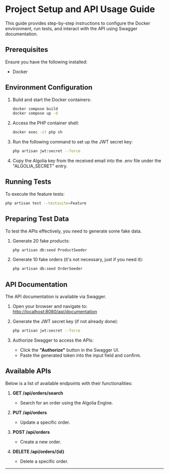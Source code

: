 # Project Setup and API Usage Guide

This guide provides step-by-step instructions to configure the Docker environment, run tests, and interact with the API using Swagger documentation.

## Prerequisites

Ensure you have the following installed:
- Docker

## Environment Configuration

1. Build and start the Docker containers:
   ```bash
   docker compose build
   docker compose up -d
   ```

2. Access the PHP container shell:
   ```bash
   docker exec -it php sh
   ```

3. Run the following command to set up the JWT secret key:
   ```bash
   php artisan jwt:secret --force
   ```

4. Copy the Algolia key from the received email into the .env file under the "ALGOLIA_SECRET" entry.

## Running Tests

To execute the feature tests:
```bash
php artisan test --testsuite=Feature
```

## Preparing Test Data

To test the APIs effectively, you need to generate some fake data.

1. Generate 20 fake products:
   ```bash
   php artisan db:seed ProductSeeder
   ```

2. Generate 10 fake orders (it's not necessary, just if you need it):
   ```bash
   php artisan db:seed OrderSeeder
   ```

## API Documentation

The API documentation is available via Swagger.

1. Open your browser and navigate to:
   [http://localhost:8080/api/documentation](http://localhost:8080/api/documentation)

2. Generate the JWT secret key (if not already done):
   ```bash
   php artisan jwt:secret --force
   ```

3. Authorize Swagger to access the APIs:
   - Click the **"Authorize"** button in the Swagger UI.
   - Paste the generated token into the input field and confirm.

## Available APIs

Below is a list of available endpoints with their functionalities:

1. **GET /api/orders/search**
   - Search for an order using the Algolia Engine.

2. **PUT /api/orders**
   - Update a specific order.

3. **POST /api/orders**
   - Create a new order.

4. **DELETE /api/orders/{id}**
   - Delete a specific order.

---
